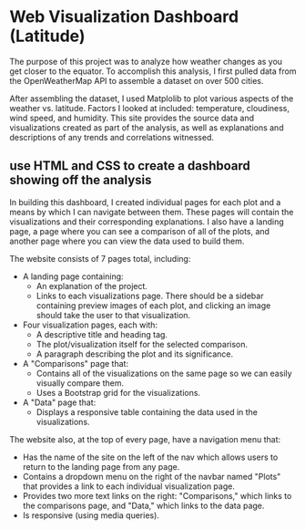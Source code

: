 # Web Visualization Dashboard (Latitude)
The purpose of this project was to analyze how weather changes as you get closer to the equator. To accomplish this analysis, I first pulled data from the OpenWeatherMap API to assemble a dataset on over 500 cities.

After assembling the dataset, I used Matplolib to plot various aspects of the weather vs. latitude. Factors I looked at included: temperature, cloudiness, wind speed, and humidity. This site provides the source data and visualizations created as part of the analysis, as well as explanations and descriptions of any trends and correlations witnessed.

## use HTML and CSS to create a dashboard showing off the analysis

In building this dashboard, I created individual pages for each plot and a means by which I can navigate between them. These pages will contain the visualizations and their corresponding explanations. I also have a landing page, a page where you can see a comparison of all of the plots, and another page where you can view the data used to build them.

The website consists of 7 pages total, including:

* A landing page containing:
  * An explanation of the project.
  * Links to each visualizations page. There should be a sidebar containing preview images of each plot, and clicking an image should take the user to that visualization.
* Four visualization pages, each with:
  * A descriptive title and heading tag.
  * The plot/visualization itself for the selected comparison.
  * A paragraph describing the plot and its significance.
* A "Comparisons" page that:
  * Contains all of the visualizations on the same page so we can easily visually compare them.
  * Uses a Bootstrap grid for the visualizations.
* A "Data" page that:
  * Displays a responsive table containing the data used in the visualizations.

The website also, at the top of every page, have a navigation menu that:

* Has the name of the site on the left of the nav which allows users to return to the landing page from any page.
* Contains a dropdown menu on the right of the navbar named "Plots" that provides a link to each individual visualization page.
* Provides two more text links on the right: "Comparisons," which links to the comparisons page, and "Data," which links to the data page.
* Is responsive (using media queries).
